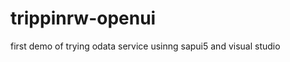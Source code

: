 trippinrw-openui
================

first demo of trying odata service usinng sapui5
and visual studio
